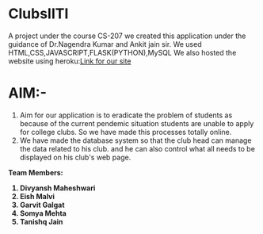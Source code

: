 # ClubsIITI
A project under the course CS-207
we created this application under the guidance of Dr.Nagendra Kumar and Ankit jain sir.
We used HTML,CSS,JAVASCRIPT,FLASK(PYTHON),MySQL
We also hosted the website using heroku:<a href="https://clubs-iiti.herokuapp.com/">Link for our site</a>
# AIM:-
<ol>
	<li>Aim for our application is to eradicate the problem of students as because of the current pendemic situation   students are unable to apply for college clubs.
		So we have made this processes totally online.</li>
      <li>We have made the database system so that the club head can manage the data related to his club.
	      and he can also control  what all needs to be displayed on his club's web page.</li>
</ol>
<b>Team Members:<ol>
	<li>Divyansh Maheshwari</li>
	<li>Eish Malvi</li>
	<li>Garvit Galgat</li>
	<li>Somya Mehta </li>
	<li>Tanishq Jain</li>
	</ol>
</b>
